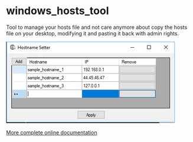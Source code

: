 # windows_hosts_tool
Tool to manage your hosts file and not care anymore about copy the hosts file on your desktop, modifying it and pasting it back with admin rights.

![](README_content/hosts.png)

[More complete online documentation](./docs/en/manual.en.html)